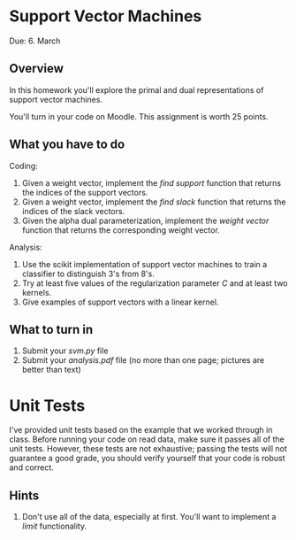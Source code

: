 Support Vector Machines
=

Due: 6. March

Overview
--------

In this homework you'll explore the primal and dual representations of support
vector machines.

You'll turn in your code on Moodle.  This assignment is worth 25
points.

What you have to do
----

Coding:

1.  Given a weight vector, implement the *find support* function that returns the indices of the support vectors.
1.  Given a weight vector, implement the *find slack* function that returns the indices of the slack vectors.
1.  Given the alpha dual parameterization, implement the *weight vector* function that returns the corresponding weight vector.

Analysis:

1.  Use the scikit implementation of support vector machines to train a classifier to distinguish 3's from 8's.
1.  Try at least five values of the regularization parameter _C_ and at least two kernels.
1.  Give examples of support vectors with a linear kernel.

What to turn in
-

1.  Submit your _svm.py_ file
1.  Submit your _analysis.pdf_ file (no more than one page; pictures
    are better than text)

Unit Tests
=

I've provided unit tests based on the example that we worked through in class.
Before running your code on read data, make sure it passes all of the unit
tests.  However, these tests are not exhaustive; passing the tests will not
guarantee a good grade, you should verify yourself that your code is robust and
correct.


Hints
-

1.  Don't use all of the data, especially at first.  You'll want to implement a _limit_ functionality.
